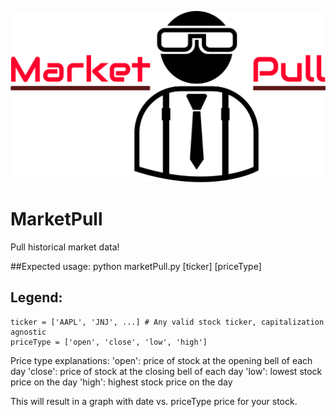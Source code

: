 ![Alt text](marketPull.png?raw=true)

# MarketPull
Pull historical market data!

##Expected usage:
    python marketPull.py [ticker] [priceType]

Legend:
-------
    ticker = ['AAPL', 'JNJ', ...] # Any valid stock ticker, capitalization agnostic
    priceType = ['open', 'close', 'low', 'high']

Price type explanations:
    'open': price of stock at the opening bell of each day
    'close': price of stock at the closing bell of each day
    'low': lowest stock price on the day
    'high': highest stock price on the day

This will result in a graph with date vs. priceType price for your stock.
